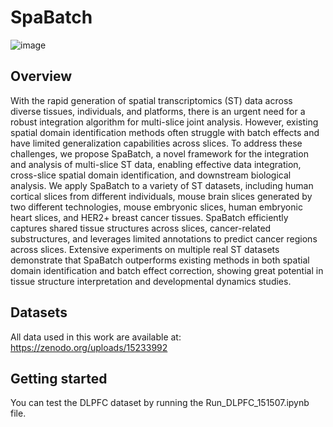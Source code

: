 # SpaBatch
![image](https://github.com/wenwenmin/SpaBatch/blob/main/F1.jpg)
## Overview
With the rapid generation of spatial transcriptomics (ST) data across diverse tissues, individuals, and platforms, there is an urgent need for a robust integration algorithm for multi-slice joint analysis. However, existing spatial domain identification methods often struggle with batch effects and have limited generalization capabilities across slices. To address these challenges, we propose SpaBatch, a novel framework for the integration and analysis of multi-slice ST data, enabling effective data integration, cross-slice spatial domain identification, and downstream biological analysis. We apply SpaBatch to a variety of ST datasets, including human cortical slices from different individuals, mouse brain slices generated by two different technologies, mouse embryonic slices, human embryonic heart slices, and HER2+ breast cancer tissues. SpaBatch efficiently captures shared tissue structures across slices, cancer-related substructures, and leverages limited annotations to predict cancer regions across slices. Extensive experiments on multiple real ST datasets demonstrate that SpaBatch outperforms existing methods in both spatial domain identification and batch effect correction, showing great potential in tissue structure interpretation and developmental dynamics studies.
## Datasets
All data used in this work are available at: https://zenodo.org/uploads/15233992
## Getting started
You can test the DLPFC dataset by running the Run_DLPFC_151507.ipynb file.
